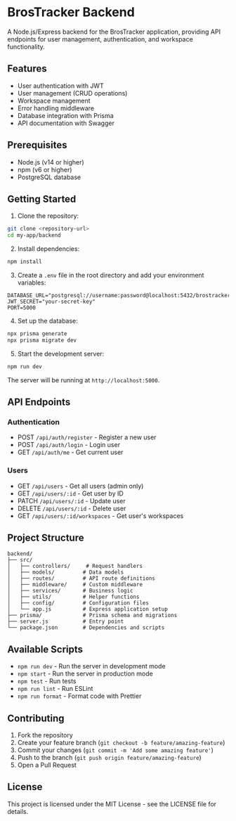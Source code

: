 # BrosTracker Backend

A Node.js/Express backend for the BrosTracker application, providing API endpoints for user management, authentication, and workspace functionality.

## Features

- User authentication with JWT
- User management (CRUD operations)
- Workspace management
- Error handling middleware
- Database integration with Prisma
- API documentation with Swagger

## Prerequisites

- Node.js (v14 or higher)
- npm (v6 or higher)
- PostgreSQL database

## Getting Started

1. Clone the repository:
```bash
git clone <repository-url>
cd my-app/backend
```

2. Install dependencies:
```bash
npm install
```

3. Create a `.env` file in the root directory and add your environment variables:
```
DATABASE_URL="postgresql://username:password@localhost:5432/brostracker"
JWT_SECRET="your-secret-key"
PORT=5000
```

4. Set up the database:
```bash
npx prisma generate
npx prisma migrate dev
```

5. Start the development server:
```bash
npm run dev
```

The server will be running at `http://localhost:5000`.

## API Endpoints

### Authentication
- POST `/api/auth/register` - Register a new user
- POST `/api/auth/login` - Login user
- GET `/api/auth/me` - Get current user

### Users
- GET `/api/users` - Get all users (admin only)
- GET `/api/users/:id` - Get user by ID
- PATCH `/api/users/:id` - Update user
- DELETE `/api/users/:id` - Delete user
- GET `/api/users/:id/workspaces` - Get user's workspaces

## Project Structure

```
backend/
├── src/
│   ├── controllers/     # Request handlers
│   ├── models/         # Data models
│   ├── routes/         # API route definitions
│   ├── middleware/     # Custom middleware
│   ├── services/       # Business logic
│   ├── utils/          # Helper functions
│   ├── config/         # Configuration files
│   └── app.js          # Express application setup
├── prisma/             # Prisma schema and migrations
├── server.js           # Entry point
└── package.json        # Dependencies and scripts
```

## Available Scripts

- `npm run dev` - Run the server in development mode
- `npm start` - Run the server in production mode
- `npm test` - Run tests
- `npm run lint` - Run ESLint
- `npm run format` - Format code with Prettier

## Contributing

1. Fork the repository
2. Create your feature branch (`git checkout -b feature/amazing-feature`)
3. Commit your changes (`git commit -m 'Add some amazing feature'`)
4. Push to the branch (`git push origin feature/amazing-feature`)
5. Open a Pull Request

## License

This project is licensed under the MIT License - see the LICENSE file for details. 